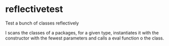 # reflectivetest
Test a bunch of classes reflectively

I scans the classes of a packages, for a given type, instantiates it with the constructor with the fewest parameters 
and calls a eval function o the class.
